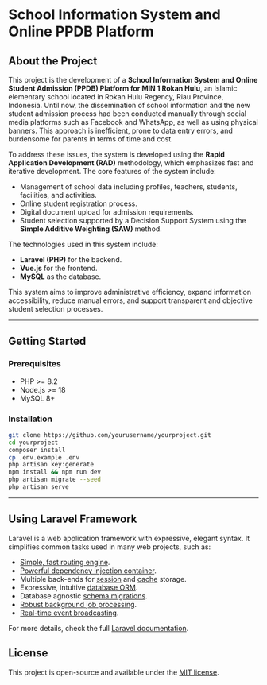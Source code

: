 # School Information System and Online PPDB Platform

## About the Project

This project is the development of a **School Information System and Online Student Admission (PPDB) Platform for MIN 1 Rokan Hulu**, an Islamic elementary school located in Rokan Hulu Regency, Riau Province, Indonesia. Until now, the dissemination of school information and the new student admission process had been conducted manually through social media platforms such as Facebook and WhatsApp, as well as using physical banners. This approach is inefficient, prone to data entry errors, and burdensome for parents in terms of time and cost.

To address these issues, the system is developed using the **Rapid Application Development (RAD)** methodology, which emphasizes fast and iterative development. The core features of the system include:

- Management of school data including profiles, teachers, students, facilities, and activities.
- Online student registration process.
- Digital document upload for admission requirements.
- Student selection supported by a Decision Support System using the **Simple Additive Weighting (SAW)** method.

The technologies used in this system include:

- **Laravel (PHP)** for the backend.
- **Vue.js** for the frontend.
- **MySQL** as the database.

This system aims to improve administrative efficiency, expand information accessibility, reduce manual errors, and support transparent and objective student selection processes.

---

## Getting Started

### Prerequisites

- PHP >= 8.2
- Node.js >= 18
- MySQL 8+

### Installation

```bash
git clone https://github.com/yourusername/yourproject.git
cd yourproject
composer install
cp .env.example .env
php artisan key:generate
npm install && npm run dev
php artisan migrate --seed
php artisan serve
```

---

## Using Laravel Framework

Laravel is a web application framework with expressive, elegant syntax. It simplifies common tasks used in many web projects, such as:

- [Simple, fast routing engine](https://laravel.com/docs/routing).
- [Powerful dependency injection container](https://laravel.com/docs/container).
- Multiple back-ends for [session](https://laravel.com/docs/session) and [cache](https://laravel.com/docs/cache) storage.
- Expressive, intuitive [database ORM](https://laravel.com/docs/eloquent).
- Database agnostic [schema migrations](https://laravel.com/docs/migrations).
- [Robust background job processing](https://laravel.com/docs/queues).
- [Real-time event broadcasting](https://laravel.com/docs/broadcasting).

For more details, check the full [Laravel documentation](https://laravel.com/docs).

## License

This project is open-source and available under the [MIT license](https://opensource.org/licenses/MIT).